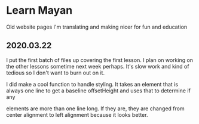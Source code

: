 # Learn Mayan
Old website pages I'm translating and making nicer for fun and education

## 2020.03.22

I put the first batch of files up covering the first lesson. I plan on working on the other lessons sometime next week perhaps. It's slow work and kind of tedious so I don't want to burn out on it. 

I did make a cool function to handle styling. It takes an element that is always one line to get a baseline offsetHeight and uses that to determine if any <p> elements are more than one line long. If they are, they are changed from center alignment to left alignment because it looks better.
